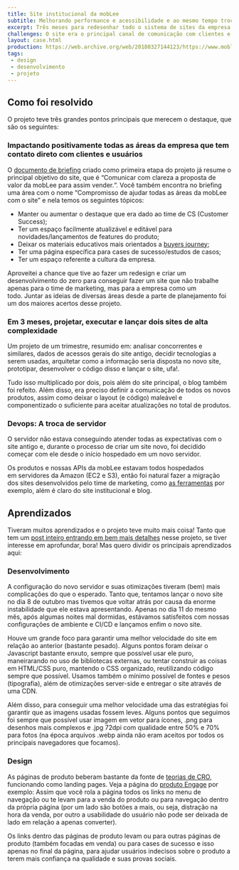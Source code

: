 ```yaml
---
title: Site institucional da mobLee
subtitle: Melhorando performance e acessibilidade e ao mesmo tempo trocar o portfólio de produtos da empresa
excerpt: Três meses para redesenhar todo o sistema de sites da empresa do 0, criando junto uma nova identidade visual, melhorando performance, acessibilidade e em especial conversão e ainda trazendo de forma natural a expansão de portfólio de produtos.
challenges: O site era o principal canal de comunicação com clientes e parceiros, aquisição de novos clientes e disseminação de conteúdo da mobLee. Ou seja, ter um bom site era obrigação para alcançar os resultados que desejavam. Com a evolução de portfólio de produtos da empresa, além dos problemas endêmicos de performance do antigo site, abriram espaço para um redesign.
layout: case.html
production: https://web.archive.org/web/20180327144123/https://www.moblee.com.br/
tags:
 - design
 - desenvolvimento
 - projeto
---
```


## Como foi resolvido
O projeto teve três grandes pontos principais que merecem o destaque, que são os seguintes:

### Impactando positivamente todas as áreas da empresa que tem contato direto com clientes e usuários

O [documento de briefing](https://docs.google.com/document/d/1SdJcXDscNz4PPu2pVoggIroZOrA_QDme8weiPCXBF2w/edit) criado como primeira etapa do projeto já resume o principal objetivo do site, que é “Comunicar com clareza a proposta de valor da mobLee para assim vender.“. Você também encontra no briefing uma área com o nome “Compromisso de ajudar todas as áreas da mobLee com o site” e nela temos os seguintes tópicos:
- Manter ou aumentar o destaque que era dado ao time de CS (Customer Success);
- Ter um espaço facilmente atualizável e editável para novidades/lançamentos de features do produto;
- Deixar os materiais educativos mais orientados a [buyers journey](https://blog.hubspot.com/sales/what-is-the-buyers-journey);
- Ter uma página específica para cases de sucesso/estudos de casos;
- Ter um espaço referente a cultura da empresa.

Aproveitei a chance que tive ao fazer um redesign e criar um desenvolvimento do zero para conseguir fazer um site que não trabalhe apenas para o time de marketing, mas para a empresa como um todo. Juntar as ideias de diversas áreas desde a parte de planejamento foi um dos maiores acertos desse projeto.

### Em 3 meses, projetar, executar e lançar dois sites de alta complexidade

Um projeto de um trimestre, resumido em: analisar concorrentes e similares, dados de acessos gerais do site antigo, decidir tecnologias a serem usadas, arquitetar como a informação seria disposta no novo site, prototipar, desenvolver o código disso e lançar o site, ufa!.

Tudo isso multiplicado por dois, pois além do site principal, o blog também foi refeito. Além disso, era preciso definir a comunicação de todos os novos produtos, assim como deixar o layout (e código) maleável e componentizado o suficiente para aceitar atualizações no total de produtos.

### Devops: A troca de servidor

O servidor não estava conseguindo atender todas as expectativas com o site antigo e, durante o processo de criar um site novo, foi decidido começar com ele desde o início hospedado em um novo servidor.

Os produtos e nossas APIs da mobLee estavam todos hospedados em servidores da Amazon (EC2 e S3), então foi natural fazer a migração dos sites desenvolvidos pelo time de marketing, como [as ferramentas](/projeto/moblee-tools/) por exemplo, além é claro do site institucional e blog.

## Aprendizados
Tiveram muitos aprendizados e o projeto teve muito mais coisa! Tanto que tem um [post inteiro entrando em bem mais detalhes](/artigos/redesenhando-um-site-e-blog-para-vender-mais-e-demonstrar-melhor-o-portfolio-de-produto/) nesse projeto, se tiver interesse em aprofundar, bora! Mas quero dividir os principais aprendizados aqui:

### Desenvolvimento

A configuração do novo servidor e suas otimizações tiveram (bem) mais complicações do que o esperado. Tanto que, tentamos lançar o novo site no dia 8 de outubro mas tivemos que voltar atrás por causa da enorme instabilidade que ele estava apresentando. Apenas no dia 11 do mesmo mês, após algumas noites mal dormidas, estávamos satisfeitos com nossas configurações de ambiente e CI/CD e lançamos enfim o novo site.

Houve um grande foco para garantir uma melhor velocidade do site em relação ao anterior (bastante pesado). Alguns pontos foram deixar o Javascript bastante enxuto, sempre que possível usar ele puro, maneirarando no uso de bibliotecas externas, ou tentar construir as coisas em HTML/CSS puro, mantendo o CSS organizado, reutilizando código sempre que possível. Usamos também o mínimo possível de fontes e pesos (tipografia), além de otimizações server-side e entregar o site através de uma CDN.

Além disso, para conseguir uma melhor velocidade uma das estratégias foi garantir que as imagens usadas fossem leves. Alguns pontos que seguimos foi sempre que possível usar imagem em vetor para ícones, .png para desenhos mais complexos e .jpg 72dpi com qualidade entre 50% e 70% para fotos (na época arquivos .webp ainda não eram aceitos por todos os principais navegadores que focamos).

### Design

As páginas de produto beberam bastante da fonte de [teorias de CRO](https://www.hotjar.com/conversion-rate-optimization/), funcionando como landing pages. Veja a página do [produto Engage](https://www.moblee.com.br/engage-app-eventos/) por exemplo: Assim que você rola a página todos os links no menu de navegação ou te levam para a venda do produto ou para navegação dentro da própria página (por um lado são botões a mais, ou seja, distração na hora da venda, por outro a usabilidade do usuário não pode ser deixada de lado em relação a apenas converter).

Os links dentro das páginas de produto levam ou para outras páginas de produto (também focadas em venda) ou para cases de sucesso e isso apenas no final da página, para ajudar usuários indecisos sobre o produto a terem mais confiança na qualidade e suas provas sociais.